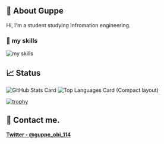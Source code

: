 ## 🐻 About Guppe
Hi, I'm a student studying Infromation engineering. 

### 🌱 my skills
<img alt="my skills" src="https://skillicons.dev/icons?theme=dark&perline=8&i=androidstudio,kotlin,gradle,figma,python,ruby,html,css," />


## 📈 Status
![GitHub Stats Card](https://github-readme-stats-tau-mauve.vercel.app/api?username=guppe&count_private=true&show_icons=true&theme=merko)
![Top Languages Card (Compact layout)](https://github-readme-stats-tau-mauve.vercel.app/api/top-langs/?username=guppe&layout=compact&count_private=true&theme=merko)

[![trophy](https://github-profile-trophy-five.vercel.app/?username=guppe&theme=onedark&column=8)](https://github.com/ryo-ma/github-profile-trophy)

## 📨 Contact me.

**[Twitter - @guppe_obi_114](https://twitter.com/guppe_obi_114)**
